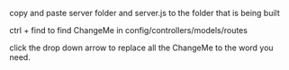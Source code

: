 copy and paste server folder and server.js to the folder that is being built

ctrl + find to find ChangeMe in config/controllers/models/routes

click the drop down arrow to replace all the ChangeMe to the word you need.
